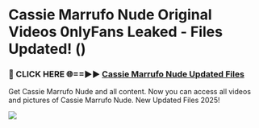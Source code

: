 # Cassie Marrufo Nude Original Videos 0nlyFans Leaked - Files Updated! ()

<h3>🔴 CLICK HERE 🌐==►► <a href="https://tinyurl.com/2p9ay9w9" rel="nofollow">Cassie Marrufo Nude Updated Files</a></h3>

Get Cassie Marrufo Nude and all content. Now you can access all videos and pictures of Cassie Marrufo Nude. New Updated Files 2025!

[![](https://i.imgur.com/KQgVmj3.gif)](https://tinyurl.com/2p9ay9w9)
